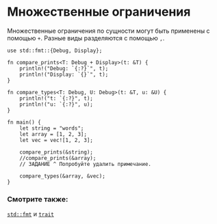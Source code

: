# Множественные ограничения

Множественные ограничения по сущности могут быть применены с помощью `+`.
Разные виды разделяются с помощью `,`.

```rust,editable
use std::fmt::{Debug, Display};

fn compare_prints<T: Debug + Display>(t: &T) {
    println!("Debug: `{:?}`", t);
    println!("Display: `{}`", t);
}

fn compare_types<T: Debug, U: Debug>(t: &T, u: &U) {
    println!("t: `{:?}", t);
    println!("u: `{:?}", u);
}

fn main() {
    let string = "words";
    let array = [1, 2, 3];
    let vec = vec![1, 2, 3];

    compare_prints(&string);
    //compare_prints(&array);
    // ЗАДАНИЕ ^ Попробуйте удалить примечание.

    compare_types(&array, &vec);
}
```

### Смотрите также:

[`std::fmt`](../hello/print.md) и [`trait`](../trait.md)
